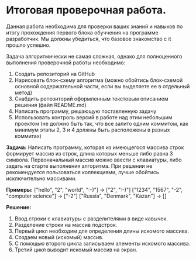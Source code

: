 # Итоговая проверочная работа.
Данная работа необходима для проверки ваших знаний и навыков по итогу прохождения первого блока обуччения на программе разработчик. Мы должны убедиться, что базовое знакомство с it прошло успешно.

Задача алгоритмически не самая сложная, однако для полноценного выполнения проверочной работы необходимо:
1. Создать репозиторий на GitHub
2. Нарисовать блок-схему алгоритма (можно обойтись блок-схемой основной содержательной части, если вы выделяете ее в отдельный метод)
3. Снабдить репозиторий оформленным текстовым описанием решения (файл README.md)
4. Написать программу, решающую поставленную задачу
5. Использовать контроль версий в работе над этим небольшим проектом (не должно быть так, что все залито одним коммитом, как минимум этапы 2, 3 и 4 должны быть расположены в разных коммитах)

**Задача:** Написать программу, которая из имеющегося массива строк формирует массив из строк, длина которых меньше либо равна 3 символа. Первоначальный массив можно ввести с клавиатуры, либо задать на старте выполнения алгоритма. При решении не рекомендуется пользоваться коллекциями, лучше обойтись исключительно массивами.

**Примеры:**
["hello", "2", "world", ":-)"] -> ["2", ":-)"]
["1234", "1567", "-2", "computer science"] -> \["-2"]
["Russia", "Denmark", "Kazan"] -> []

**Решение:** 
1. Ввод строки с клавиатуры с разделителями в виде кавычек.
2. Разделение строки на массив подстрок.
3. Первый цикл необходим для определения длины искомого массива.
4. Создаем новый (искомый) массив.
5. С помощью второго цикла записываем элементы искомого массива.
6. Третий цикл выводит искомый массив на экран.